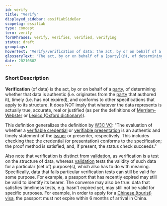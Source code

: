 ```yaml
---
id: verify
title: "Verify"
displayed_sidebar: essifLabSideBar
scopetag: essifLab
type: concept
term: verify
formPhrases: verify, verifies, verified, verifying
status: draft
grouptags:
hoverText: "Verify/verification of data: the act, by or on behalf of a Party, of determining whether that data is authentic (i.e. originates from the Party that authored it), timely (i.e. has not expired), and conforms to other specifications that apply to its structure."
glossaryText: "The act, by or on behalf of a [party](@), of determining whether that data is authentic (i.e. originates from the [party](@) that authored it), timely (i.e. has not expired), and conforms to other specifications that apply to its structure."
date: 20210802
---
```


### Short Description
**Verification** (of data) is the act, by or on behalf of a [party](@), of determining whether that data is authentic (i.e. originates from the [party](@) that authored it), timely (i.e. has not expired), and conforms to other specifications that apply to its structure. It does NOT imply that whatever the data represents is actually true, accurate, real or justified (as per the definitions of [Merriam-Webster](https://www.merriam-webster.com/dictionary/verify) or [Lexico (Oxford dictionary)](https://www.merriam-webster.com/dictionary/verify)).

This definition generalizes the definition by [W3C VC](https://www.w3.org/TR/vc-data-model/#dfn-verify): "The evaluation of whether a [verifiable credential](https://www.w3.org/TR/vc-data-model/#dfn-verifiable-credentials) or [verifiable presentation](https://www.w3.org/TR/vc-data-model/#dfn-verifiable-presentations) is an authentic and timely statement of the [issuer](https://www.w3.org/TR/vc-data-model/#dfn-issuers) or presenter, respectively. This includes checking that: the credential (or presentation) conforms to the specification; the proof method is satisfied; and, if present, the status check succeeds."

Also note that verification is distinct from [validation](validate@), as verification is a test on the structure of data, whereas [validation](validate@) tests the validity of such data for a particular (set of) purpose(s), which also has to do with meaning. Specifically, data that fails particular verification tests can still be valid for some purpose. For example, a passport that has recently expired may still be valid to identify its bearer. The converse may also be true: data that satisfies timeliness tests, e.g. hasn't expired yet, may still not be valid for specific purposes. For example, in order to apply for a [Chinese (tourist) visa](http://www.china-embassy.org/eng/hzqz/zgqz/t84246.htm), the passport must not expire within 6 months of arrival in China.

